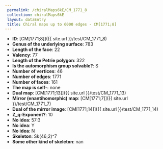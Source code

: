 ```yaml
--- 
 permalink: /chiralMaps6kE/CM_1771_8 
 collection: chiralMaps6kE
 layout: dataEntry
 title: Chiral maps up to 6000 edges - CM[1771;8]
---
```


- **ID**: [CM[1771;8]]({{ site.url }}/test/CM_1771_8)
- **Genus of the underlying surface**: 783
- **Length of the face**: 22
- **Valency**: 77
- **Length of the Petrie polygon**: 322
- **Is the automorphism group solvable?**: S
- **Number of vertices**: 46
- **Number of edges**: 1771
- **Number of faces**: 161
- **The map is self-**: none
- **Dual map**: [CM[1771;13]]({{ site.url }}/test/CM_1771_13)
- **Mirror (enantihomorphic) map**: [CM[1771;7]]({{ site.url }}/test/CM_1771_7)
- **Dual of the mirror image**: [CM[1771;14]]({{ site.url }}/test/CM_1771_14)
- **Z_q-Exponent?**: 10
- **No idea**:  57:3
- **No idea**: Y
- **No idea**: N
- **Skeleton**: Sk(46;2)^7
- **Some other kind of skeleton**: nan
